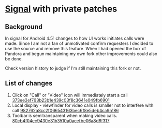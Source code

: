 # [Signal](https://signal.org/) with private patches

## Background
In signal for Android 4.51 changes to how UI works initiates calls were made. Since I am not a fan of unmotivated confirm requesters I
decided to use the source and remove this feature. When I had opened the box of Pandora and begun maintaining my own fork other improvements could also be done.

Check version history to judge if I'm still maintaining this fork or not.

## List of changes
1. Click on "Call" or "Video" icon will immediately start a call [373ee3ef763b23b1e439c03f8c3641e049fb6901](https://github.com/simonsso/Signal-Android/commit/373ee3ef763b23b1e439c03f8c3641e049fb6901 )
2. Local display - viewfinder for video calls is smaller not to interfere with call [982762a8cc2f066543163bec6f8e5deb4ca9a186](https://github.com/simonsso/Signal-Android/commit/982762a8cc2f066543163bec6f8e5deb4ca9a186)
3. Toolbar is semitransparent when making video calls. [80cb4f04ec9430e31b3510a0aeefbe06a8d6f317](https://github.com/simonsso/Signal-Android/commit/80cb4f04ec9430e31b3510a0aeefbe06a8d6f317)
